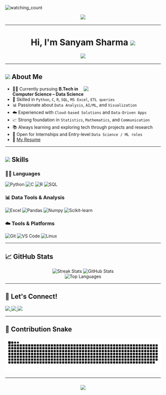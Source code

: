<p align="left"> 
<img src="https://visitor-badge.laobi.icu/badge?page_id=sanyam113.sanyam113&right_color=brightgreen" alt="watching_count" />
</p>  

<p align="center">
  <img src="https://miro.medium.com/max/2048/1*OohqW5DGh9CQS4hLY5FXzA.png" height="230"/>
</p>

<hr>

<h1 align="center"><b>Hi, I'm Sanyam Sharma</b> <img src="https://media.giphy.com/media/hvRJCLFzcasrR4ia7z/giphy.gif" width="35"></h1>

<p align="center">
  <a href="https://github.com/DenverCoder1/readme-typing-svg">
    <img src="https://readme-typing-svg.herokuapp.com?font=Time+New+Roman&color=%23C8BE25&size=25&center=true&vCenter=true&width=600&height=100&lines=Aspiring+Data+Scientist;CSE+Student+%7C+ML+Enthusiast;Cloud-based+Developer;Always+learning+new+technologies..&lt;3">
  </a>
</p>

---

## <picture><img src="https://github.com/7oSkaaa/7oSkaaa/blob/main/Images/about_me.gif?raw=true" width="50px"></picture> About Me

<picture><img align="right" src="https://github.com/7oSkaaa/7oSkaaa/blob/main/Images/Right_Side.gif?raw=true" width="250px"></picture>

- 👨‍🎓 Currently pursuing **B.Tech in Computer Science – Data Science**
- 🧠 Skilled in `Python`, `C`, `R`, `SQL`, `MS Excel`, `ETL queries`
- 📊 Passionate about `Data Analysis`, `AI/ML`, and `Visualization`
- ☁️ Experienced with `Cloud-based Solutions` and `Data-Driven Apps`
- 📈 Strong foundation in `Statistics`, `Mathematics`, and `Communication`
- 📚 Always learning and exploring tech through projects and research
- 💼 Open for Internships and Entry-level `Data Science / ML roles`  
- 📄 [My Resume](#) <!-- Add your Google Drive or website link here -->

---

## <img src="https://media2.giphy.com/media/QssGEmpkyEOhBCb7e1/giphy.gif" width="25"><b> Skills</b>

### 🧑‍💻 Languages  
![Python](https://img.shields.io/badge/Python-14354C?style=for-the-badge&logo=python&logoColor=white)
![C](https://img.shields.io/badge/C-00599C?style=for-the-badge&logo=c&logoColor=white)
![R](https://img.shields.io/badge/R-276DC3?style=for-the-badge&logo=r&logoColor=white)
![SQL](https://img.shields.io/badge/SQL-4479A1?style=for-the-badge&logo=postgresql&logoColor=white)

### 📊 Data Tools & Analysis  
![Excel](https://img.shields.io/badge/Microsoft%20Excel-217346?style=for-the-badge&logo=microsoftexcel&logoColor=white)
![Pandas](https://img.shields.io/badge/Pandas-150458?style=for-the-badge&logo=pandas&logoColor=white)
![Numpy](https://img.shields.io/badge/Numpy-013243?style=for-the-badge&logo=numpy&logoColor=white)
![Scikit-learn](https://img.shields.io/badge/Scikit--learn-F7931E?style=for-the-badge&logo=scikitlearn&logoColor=white)

### ☁️ Tools & Platforms  
![Git](https://img.shields.io/badge/Git-F05032?style=for-the-badge&logo=git&logoColor=white)
![VS Code](https://img.shields.io/badge/VS%20Code-0078d7.svg?style=for-the-badge&logo=visual-studio-code&logoColor=white)
![Linux](https://img.shields.io/badge/Linux-FCC624?style=for-the-badge&logo=linux&logoColor=black)

---

## 📈 GitHub Stats

<div align="center">
  <img width="390" src="https://streak-stats.demolab.com?user=sanyam113&theme=chartreuse-dark&border_radius=10" alt="Streak Stats"/>
  <img width="390" src="https://github-readme-stats.vercel.app/api?username=sanyam113&show_icons=true&theme=chartreuse-dark&rank_icon=github&border_radius=10" alt="GitHub Stats"/>
  <br/>
  <img width="325" src="https://github-readme-stats.vercel.app/api/top-langs/?username=sanyam113&layout=compact&theme=chartreuse-dark&border_radius=10" alt="Top Languages"/>
</div>

---

## <b>🤝 Let's Connect!</b>

<a href="https://linkedin.com/in/sanyam-sharma-sanyam" target="_blank">
  <img src="https://img.shields.io/badge/LinkedIn-blue?style=for-the-badge&logo=linkedin&logoColor=white"/>
</a>
<a href="mailto:sanyamsharma062@gmail.com">
  <img src="https://img.shields.io/badge/Gmail-red?style=for-the-badge&logo=gmail&logoColor=white"/>
</a>
<a href="https://github.com/sanyam113" target="_blank">
  <img src="https://img.shields.io/badge/GitHub-black?style=for-the-badge&logo=github&logoColor=white"/>
</a>

---

## 🐍 Contribution Snake

<p align="center">
  <img src="https://github.com/sanyam113/sanyam113/raw/main/contribution.svg" alt="Contribution Snake"/>
</p>

---

<h3 align="center">
  <img src="https://readme-typing-svg.herokuapp.com/?font=Righteous&size=25&center=true&vCenter=true&width=500&height=70&duration=4000&lines=Thanks+for+visiting!+✌️;+Let's+build+something+awesome+together!">
</h3>
